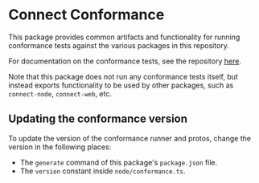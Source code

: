 # Connect Conformance

This package provides common artifacts and functionality for running conformance tests against the various packages in
this repository.

For documentation on the conformance tests, see the repository [here](https://github.com/connectrpc/conformance?tab=readme-ov-file#documentation).

Note that this package does not run any conformance tests itself, but instead exports functionality to be used by other
packages, such as `connect-node`, `connect-web`, etc.

## Updating the conformance version

To update the version of the conformance runner and protos, change the version in the following places:

- The `generate` command of this package's `package.json` file.
- The `version` constant inside `node/conformance.ts`.
